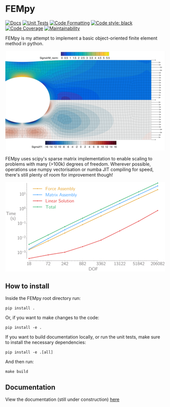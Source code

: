 # FEMpy

[![Docs](https://github.com/A-CGray/FEMpy/actions/workflows/docs.yml/badge.svg)](https://A-CGray.github.io/FEMpy/)
[![Unit Tests](https://github.com/A-CGray/FEMpy/actions/workflows/Tests.yml/badge.svg)](https://A-CGray.github.io/FEMpy/)
[![Code Formatting](https://github.com/A-CGray/FEMpy/actions/workflows/Formatting.yml/badge.svg)](https://A-CGray.github.io/FEMpy/)
[![Code style: black](https://img.shields.io/badge/code%20style-black-000000.svg)](https://github.com/psf/black)
[![Code Coverage](https://api.codeclimate.com/v1/badges/38d025776dc6fc3e77c5/test_coverage)](https://codeclimate.com/github/A-CGray/FEMpy/test_coverage)
[![Maintainability](https://api.codeclimate.com/v1/badges/38d025776dc6fc3e77c5/maintainability)](https://codeclimate.com/github/A-CGray/FEMpy/maintainability)

FEMpy is my attempt to implement a basic object-oriented finite element method in python.

![Pretty Colours](docs/docs/Images/PrettyColours.png)

FEMpy uses scipy's sparse matrix implementation to enable scaling to problems with many (>100k) degrees of freedom.
Wherever possible, operations use numpy vectorisation or numba JIT compiling for speed, there's still plenty of room for improvement though!

![FEMpy can easily handle problems with 100,000 degrees of freedom](docs/docs/Images/QuadElScaling.png)

## How to install
Inside the FEMpy root directory run:
```shell
pip install .
```
Or, if you want to make changes to the code:
```shell
pip install -e .
```
If you want to build documentation locally, or run the unit tests, make sure to install the necessary dependencies:
```shell
pip install -e .[all]
```
And then run:
```shell
make build
```

## Documentation
View the documentation (still under construction) [here](https://A-Gray-94.github.io/FEMpy/)

